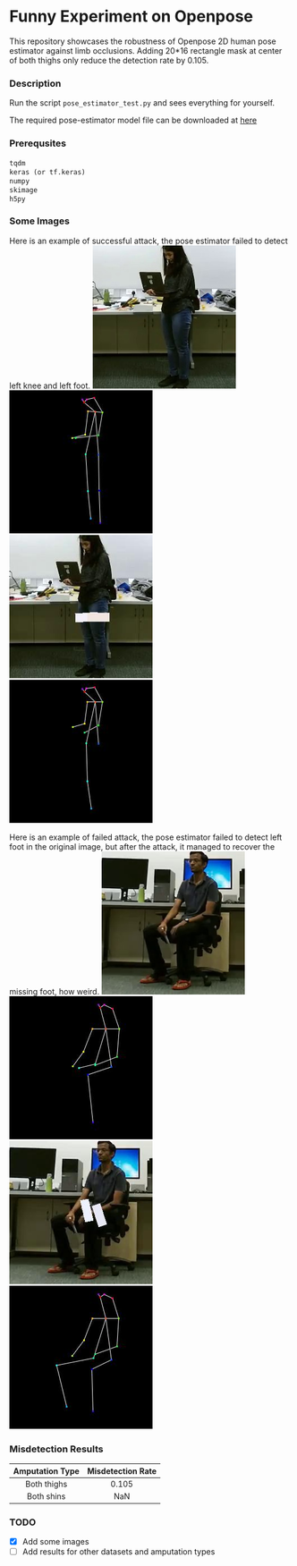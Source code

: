 # Funny Experiment on Openpose

This repository showcases the robustness of Openpose 2D human pose estimator against limb occlusions. Adding 20*16 rectangle mask at center of both thighs only reduce the detection rate by 0.105.

### Description

Run the script `pose_estimator_test.py` and sees everything for yourself.

The required pose-estimator model file can be downloaded at [here](https://yadi.sk/d/blgmGpDi3PjXvK)

### Prerequsites
```
tqdm
keras (or tf.keras)
numpy
skimage
h5py
```

### Some Images
Here is an example of successful attack, the pose estimator failed to detect left knee and left foot.
![good_image](samples/good_image_00058.jpg)
![good_pose](samples/good_pose_00058.jpg)
![bad_image](samples/bad_image_00058.jpg)
![bad_pose](samples/bad_pose_00058.jpg)

Here is an example of failed attack, the pose estimator failed to detect left foot in the original image, but after the attack, it managed to recover the missing foot, how weird.
![good_image](samples/good_image_00000.jpg)
![good_pose](samples/good_pose_00000.jpg)
![bad_image](samples/bad_image_00000.jpg)
![bad_pose](samples/bad_pose_00000.jpg)



### Misdetection Results

| Amputation Type  | Misdetection Rate |
| :---: | :---: |
| Both thighs | 0.105  |
| Both shins | NaN |

### TODO
- [x] Add some images
- [ ] Add results for other datasets and amputation types
